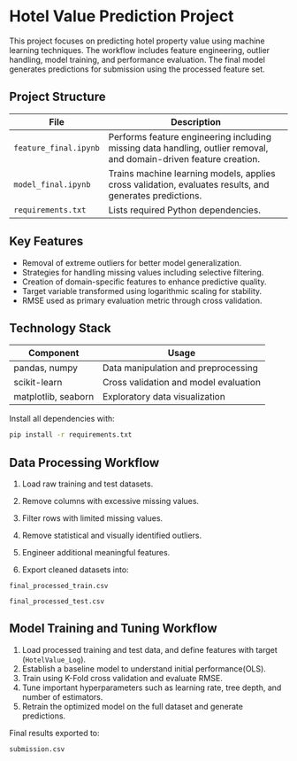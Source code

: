 # Hotel Value Prediction Project

This project focuses on predicting hotel property value using machine learning techniques. The workflow includes feature engineering, outlier handling, model training, and performance evaluation. The final model generates predictions for submission using the processed feature set.

## Project Structure

| File | Description |
|------|-------------|
| `feature_final.ipynb` | Performs feature engineering including missing data handling, outlier removal, and domain-driven feature creation. |
| `model_final.ipynb` | Trains machine learning models, applies cross validation, evaluates results, and generates predictions. |
| `requirements.txt` | Lists required Python dependencies. |

## Key Features

- Removal of extreme outliers for better model generalization.
- Strategies for handling missing values including selective filtering.
- Creation of domain-specific features to enhance predictive quality.
- Target variable transformed using logarithmic scaling for stability.
- RMSE used as primary evaluation metric through cross validation.

## Technology Stack

| Component | Usage |
|----------|-------|
| pandas, numpy | Data manipulation and preprocessing |
| scikit-learn | Cross validation and model evaluation |
| matplotlib, seaborn | Exploratory data visualization |


Install all dependencies with:
```bash
pip install -r requirements.txt
```
## Data Processing Workflow

1. Load raw training and test datasets.

2. Remove columns with excessive missing values.

3. Filter rows with limited missing values.

4. Remove statistical and visually identified outliers.

5. Engineer additional meaningful features.

6. Export cleaned datasets into:

`final_processed_train.csv`

`final_processed_test.csv`


## Model Training and Tuning Workflow

1. Load processed training and test data, and define features with target (`HotelValue_Log`).
2. Establish a baseline model to understand initial performance(OLS).
3. Train using K-Fold cross validation and evaluate RMSE.
4. Tune important hyperparameters such as learning rate, tree depth, and number of estimators.
5. Retrain the optimized model on the full dataset and generate predictions.

Final results exported to:

`submission.csv`
